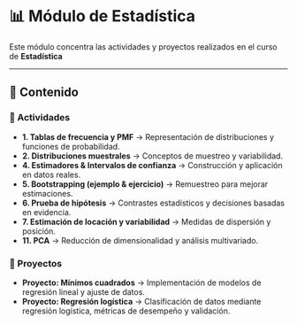 # 📊 Módulo de Estadística

Este módulo concentra las actividades y proyectos realizados en el curso de **Estadística**

---

## 📂 Contenido

### 🔹 Actividades
- **1. Tablas de frecuencia y PMF** → Representación de distribuciones y funciones de probabilidad.  
- **2. Distribuciones muestrales** → Conceptos de muestreo y variabilidad.  
- **4. Estimadores & Intervalos de confianza** → Construcción y aplicación en datos reales.  
- **5. Bootstrapping (ejemplo & ejercicio)** → Remuestreo para mejorar estimaciones.  
- **6. Prueba de hipótesis** → Contrastes estadísticos y decisiones basadas en evidencia.  
- **7. Estimación de locación y variabilidad** → Medidas de dispersión y posición.  
- **11. PCA** → Reducción de dimensionalidad y análisis multivariado.  

### 🔹 Proyectos
- **Proyecto: Mínimos cuadrados** → Implementación de modelos de regresión lineal y ajuste de datos.  
- **Proyecto: Regresión logística** → Clasificación de datos mediante regresión logística, métricas de desempeño y validación.  